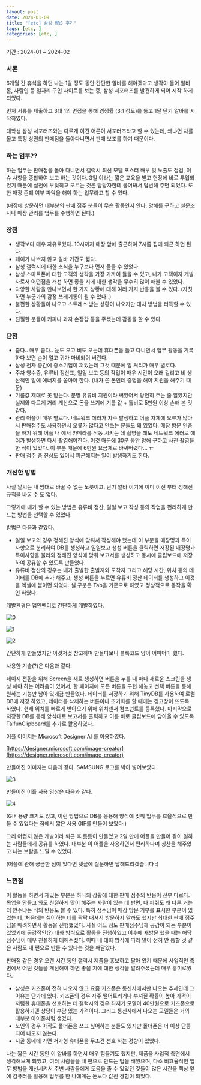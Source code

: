 ```yaml
---
layout: post
date: 2024-01-09
title: "[etc] 삼성 MRS 후기"
tags: [etc, ]
categories: [etc, ]
---
```


기간 :  2024-01 ~ 2024-02



### 서론


6개월 간 휴식을 하던 나는 1달 정도 동안 간단한 알바를 해야겠다고 생각이 들어 알바몬, 사람인 등 일자리 구인 사이트를 보는 중, 삼성 서포터즈를 발견하게 되어 시작 하게 되었다.


먼저 서류를 제출하고 3대 1의 면접을 통해 경쟁률 (3:1 정도)를 뚫고 1달 단기 알바를 시작하였다.


대학생 삼성 서포터즈와는 다르게 이건 어른이 서포터즈라고 할 수 있는데, 왜냐면 차를 몰고 특정 상권의 판매점을 돌아다니면서 판매 보조를 하기 때문이다.



### 하는 업무??


하는 업무는 판매점을 돌아 다니면서 갤럭시 최신 모델 포스터 배부 및 노출도 점검, 이슈 사항을 종합하여 보고 하는 것이다. 3일 이라는 짧은 교육을 받고 현장에 바로 투입되었기 때문에 실전에 부딫히고 모르는 것은 담당자한테 물어봐서 답변해 주면 되었다. 또한 매장 존폐 여부 파악을 해야 하는 업무라고 할 수 있다.


(매장에 방문하면 대부분의 판매 점주 분들이 무슨 활동인지 안다. 양해를 구하고 설문조사나 매장 관리를 업무를 수행하면 된다.)



### 장점

- 생각보다 매우 자유로웠다. 10시까지 매장 앞에 출근하여 7시쯤 집에 퇴근 하면 된다.
- 페이가 나쁘지 않고 알바 기간도 짧다.
- 삼성 갤럭시에 대한 소식을 누구보다 먼저 들을 수 있었다.
- 삼성 스마트폰에 대한 고객의 생각을 가장 가까이 들을 수 있고, 내가 고객이자 개발자로서 어떤점을 개선 하면 좋을 지에 대한 생각을 무수히 많이 해볼 수 있었다.
- 다양한 사람을 만나보면서 한 가지 상황에 대해 여러 가지 반응을 볼 수 있다. (자칫하면 누군가의 감정 쓰레기통이 될 수 있다..)
- 불편한 상황들이 나오고 스트레스 받는 상황이 나오지만 대처 방법을 터득할 수 있다.
- 친절한 분들이 커피나 과자 손장갑 등을 주셨는데 감동을 할 수 있다.


### 단점

- 춥다.. 매우 춥다.. 눈도 오고 비도 오는데 휴대폰을 들고 다니면서 업무 활동을 기록 하다 보면 손이 얼고 귀가 마비되어 버린다.
- 삼성 전자 중간에 중소기업이 껴있는데 그것 때문에 일 처리가 매우 별로다.
- 주차 영수증, 유류비 정산표, 일일  보고 등의 작업이 매우 시간이 오래 걸리고 비 생산적인 일에 에너지를 쏟아야 한다. (내가 쓴 돈인데 증명을 해야 지원을 해주기 때문)
- 기름값 제대로 못 받는다. 분명 유류비 지원이라 써있어서 당연히 주는 줄 알았지만 실제와 다르게 거리 계산으로 돈을 쓰기에 기름 값 + 톨비로 5만원 이상 손해 본 것 같다.
- 관리 어플이 매우 별로다. 네트워크 에러가 자주 발생하고 어플 자체에 오류가 많아서 판매점주도 사용하면서 오류가 많다고 안쓰는 분들도 꽤 있었다. 매장 방문 인증을 하기 위해 어플 내 에서 카메라를 작동 시키는 데 촬영을 해도 네트워크 에러로 에러가 발생하면 다시 촬영해야한다. 이것 때문에 30분 동안 양해 구하고 사진 촬영을 한 적이 있었다. 이 부분 때문에 6만원 요금제로 바꿔버렸다… ㅠ
- 판매 점주 중 진상도 있어서 피곤해지는 일이 발생하기도 한다.


### 개선한 방법


사실 날씨는 내 맘대로 바꿀 수 없는 노릇이고, 단기 알바 이기에 이미 이전 부터 정해진 규칙을 바꿀 수 도 없다.


그렇기에 내가 할 수 있는 방법은 유류비 정산, 일일 보고 작성 등의 작업을 편리하게 만드는 방법을 선택할 수 있었다.


방법은 다음과 같았다.

- 일일 보고의 경우 정해진 양식에 맞춰서 작성해야 했는데 이 부분을 매장명과 특이사항으로 분리하여 DB를 생성하고 일일보고 생성 버튼을 클릭하면 저장된 매장명과 특이사항을 불러와 정해진 양식에 맞춰 보고서를 생성하고 동시에 클립보드에 저장하여 공유할 수 있도록 만들었다.
- 유류비 정산의 경우는 내가 출발한 출발지와 도착지 그리고 해당 시간, 위치 등의 데이터를 DB에 추가 해주고, 생성 버튼을 누르면 유류비 정산 데이터를 생성하고 이것을 엑셀에 붙이면 되었다. 셀 구분은 Tab을 기준으로 하였고 정상적으로 동작을 확인 하였다.

개발환경은 앱인벤터로 간단하게 개발하였다.


![0](/assets/img/2024-01-09-[etc]-삼성-MRS-후기.md/0.png)


![1](/assets/img/2024-01-09-[etc]-삼성-MRS-후기.md/1.png)


![2](/assets/img/2024-01-09-[etc]-삼성-MRS-후기.md/2.png)


간단하게 만들었지만 이것저것 참고하며 만들다보니 블록코드 양이 어마어마 했다.


사용한 기술(?)은 다음과 같다.


페이지 전환을 위해 Screen을 새로 생성하면 버튼을 누를 때 마다 새로운 스크린을 생성 해야 하는 어려움이 있어서, 한 페이지에 모든 버튼을 구현 해놓고 선택 버튼을 통해 원하는 기능만 남아 있게끔 만들었다.
데이터를 저장하기 위해 TinyDB를 사용하여 로컬 DB에 저장 하였고,
데이터를 삭제하는 버튼이나 초기화를 할 때에는 경고창이 뜨도록 하였다.
현재 위치를 빠르게 받아오기 위해 위치센서 컴포넌트를 등록했다.
마지막으로 저장한 DB를 통해 양식대로 보고서를 출력하고 이를 바로 클립보드에 담아올 수 있도록 TaifunClipboard를 추가로 활용하였다.


어플 이미지는 Microsoft Designer AI 를 이용하였다.


[https://designer.microsoft.com/image-creator](https://designer.microsoft.com/image-creator)


만들어진 이미지는 다음과 같다. SAMSUNG 로고를 박아 넣어보았다.


![3](/assets/img/2024-01-09-[etc]-삼성-MRS-후기.md/3.png)


만들어진 어플 사용 영상은 다음과 같다.


![4](/assets/img/2024-01-09-[etc]-삼성-MRS-후기.md/4.png)


(GIF 용량 크기도 있고, 이런 방법으로 DB를 응용해 양식에 맞춰 업무를 효율적으로 만들 수 있었다는 점에서 짧은 사용 GIF를 만들어 보았다.)


그리 어렵지 않은 개발이라 퇴근 후 틈틈이 만들었고 2일 만에 어플을 만들어 같이 일하는 사람들에게 공유를 하였다. 대부분 이 어플을 사용하면서 편리하다며 칭찬을 해주었고 나는 보람을 느낄 수 있었다.


(어플에 관해 궁금한 점이 있다면 댓글에 질문하면 답해드리겠습니다 :)



### 느낀점


이 활동을 하면서 재밌는 부분은 하나의 상황에 대한 판매 점주의 반응이 전부 다르다. 목업을 안들고 와도 친절하게 맞이 해주는 사람이 있는 데 반면, 다 퍼줘도 왜 다른 거는 더 안주냐는 식의 반응도 볼 수 있다. 특히 점주님이 매장 방문 거부를 표시한 부분이 있었는 데, 처음에는 싫어하는 티를 팍팍 내셔서 방문하지 말까도 했지만 최대한 판매 점주님을 배려하면서 활동을 진행했었다. 사실 어느 정도 판매점주님께 공감이 되는 부분이 있었기에 공감적인(?) 대화 방식으로 활동을 진행하였고 이후에 재방문 했을 때는 해당 점주님이 매우 친절하게 대해주셨다. 이때 내 대화 방식에 따라 말이 전혀 안 통할 것 같은 사람도 내 편으로 만들 수 있다는 것을 깨달았다.


판매점 같은 경우 오랜 시간 동안 갤럭시 제품을 홍보하고 팔아 왔기 때문에 사업적인 측면에서 어떤 것들을 개선해야 하면 좋을 지에 대한 생각을 알려주셨는데 매우 흥미로웠다.

- 삼성은 키즈폰이 전혀 나오지 않고 요즘 키즈폰은 통신사에서만 나오는 추세인데 그 이유는 단가에 있다. 키즈폰의 경우 자주 떨어트리거나 부셔질 확률이 높아 가격이 저렴한 휴대폰을 선호하는 데 갤럭시의 경우 최저가 모델이 40만원으로 키즈폰으로 활용하기엔 상당이 부담 있는 가격이다. 그리고 통신사에서 나오는 모델들은 거의 대부분 아이폰처럼 생겼다.
- 노인의 경우 아직도 폴더폰을 쓰고 싶어하는 분들도 있지만 폴더폰은 더 이상 단종되어 나오지 않는다.
- 시골 동네에 가면 저가형 휴대폰을 무조건 선호 하는 경향이 있었다.

나는 짧은 시간 동안 이 알바를 하면서 매우 힘들기도 했지만, 제품을 사업적 측면에서 생각해보게 되었고, 여러 사람들을 내 편으로 만드는 법을 배웠으며, 다소 비효율적인 업무 방법을 개선시켜서 주변 사람들에게 도움을 줄 수 있었던 것들이 많은 시간을 책상 앞에 컴퓨터를 활용해 업무를 한 나에게는 돈보다 값진 경험이 되었다.

